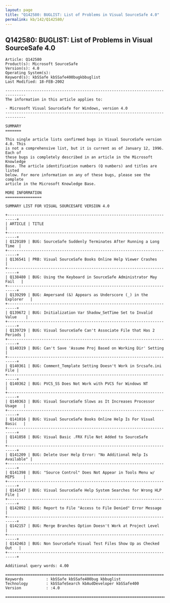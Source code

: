 ```yaml
---
layout: page
title: "Q142580: BUGLIST: List of Problems in Visual SourceSafe 4.0"
permalink: kb/142/Q142580/
---
```


## Q142580: BUGLIST: List of Problems in Visual SourceSafe 4.0

	Article: Q142580
	Product(s): Microsoft SourceSafe
	Version(s): 4.0
	Operating System(s): 
	Keyword(s): kbSSafe kbSSafe400bugkbbuglist
	Last Modified: 18-FEB-2002
	
	-------------------------------------------------------------------------------
	The information in this article applies to:
	
	- Microsoft Visual SourceSafe for Windows, version 4.0 
	-------------------------------------------------------------------------------
	
	SUMMARY
	=======
	
	This single article lists confirmed bugs in Visual SourceSafe version 4.0. This
	is not a comprehensive list, but it is current as of January 12, 1996. Each of
	these bugs is completely described in an article in the Microsoft Knowledge
	Base. The article identification numbers (Q numbers) and titles are listed
	below. For more information on any of these bugs, please see the complete
	article in the Microsoft Knowledge Base.
	
	MORE INFORMATION
	================
	
	SUMMARY LIST FOR VISUAL SOURCESAFE VERSION 4.0
	
	+--------------------------------------------------------------------------+
	| ARTICLE | TITLE                                                          | 
	+--------------------------------------------------------------------------+
	| Q129189 | BUG: SourceSafe Suddenly Terminates After Running a Long Time  | 
	+--------------------------------------------------------------------------+
	| Q136541 | PRB: Visual SourceSafe Books Online Help Viewer Crashes        | 
	+--------------------------------------------------------------------------+
	| Q138480 | BUG: Using the Keyboard in SourceSafe Administrator May Fail   | 
	+--------------------------------------------------------------------------+
	| Q139299 | BUG: Ampersand (&) Appears as Underscore (_) in the Explorer   | 
	+--------------------------------------------------------------------------+
	| Q139672 | BUG: Initialization Var Shadow_SetTime Set to Invalid Value    | 
	+--------------------------------------------------------------------------+
	| Q139729 | BUG: Visual SourceSafe Can't Associate File that Has 2 Periods | 
	+--------------------------------------------------------------------------+
	| Q140319 | BUG: Can't Save 'Assume Proj Based on Working Dir' Setting     | 
	+--------------------------------------------------------------------------+
	| Q140361 | BUG: Comment_Template Setting Doesn't Work in Srcsafe.ini File | 
	+--------------------------------------------------------------------------+
	| Q140362 | BUG: PVCS_SS Does Not Work with PVCS for Windows NT            | 
	+--------------------------------------------------------------------------+
	| Q140363 | BUG: Visual SourceSafe Slows as It Increases Processor Usage   | 
	+--------------------------------------------------------------------------+
	| Q141016 | BUG: Visual SourceSafe Books Online Help Is For Visual Basic   | 
	+--------------------------------------------------------------------------+
	| Q141058 | BUG: Visual Basic .FRX File Not Added to SourceSafe            | 
	+--------------------------------------------------------------------------+
	| Q141209 | BUG: Delete User Help Error: "No Additional Help Is Available" | 
	+--------------------------------------------------------------------------+
	| Q141398 | BUG: "Source Control" Does Not Appear in Tools Menu w/ MIPS    | 
	+--------------------------------------------------------------------------+
	| Q141547 | BUG: Visual SourceSafe Help System Searches for Wrong HLP File | 
	+--------------------------------------------------------------------------+
	| Q142092 | BUG: Report to File "Access to File Denied" Error Message      | 
	+--------------------------------------------------------------------------+
	| Q142157 | BUG: Merge Branches Option Doesn't Work at Project Level       | 
	+--------------------------------------------------------------------------+
	| Q142463 | BUG: Non SourceSafe Visual Test Files Show Up as Checked Out   | 
	+--------------------------------------------------------------------------+
	
	Additional query words: 4.00
	
	======================================================================
	Keywords          : kbSSafe kbSSafe400bug kbbuglist
	Technology        : kbSSafeSearch kbAudDeveloper kbSSafe400
	Version           : :4.0
	
	=============================================================================
	
